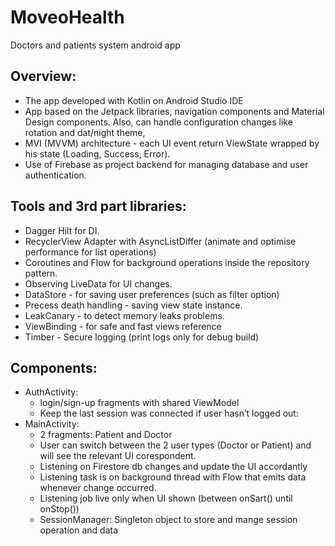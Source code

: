 # MoveoHealth
Doctors and patients system android app

## Overview:
* The app developed with Kotlin on Android Studio IDE
* App based on the Jetpack libraries, navigation components and Material Design components. Also, can handle configuration changes like rotation and dat/night theme,
* MVI (MVVM) architecture - each UI event return ViewState wrapped by his state (Loading, Success, Error).
* Use of Firebase as project backend for managing database and user authentication.

## Tools and 3rd part libraries:
* Dagger Hilt for DI.
* RecyclerView Adapter with AsyncListDiffer (animate and optimise performance for list operations)
* Coroutines and Flow for background operations inside the repository pattern.
* Observing LiveData for UI changes.
* DataStore - for saving user preferences (such as filter option)
* Precess death handling - saving view state instance.
* LeakCanary - to detect memory leaks problems.
* ViewBinding - for safe and fast views reference
* Timber - Secure logging (print logs only for debug build)

## Components:
* AuthActivity: 
  * login/sign-up fragments with shared ViewModel
  * Keep the last session was connected if user hasn’t logged out:
* MainActivity:
  * 2 fragments: Patient and Doctor
  * User can switch between the 2 user types (Doctor or Patient) and will see the relevant UI corespondent.
  * Listening on Firestore db changes and update the UI  accordantly 
  * Listening task is on background thread with Flow that emits data whenever change occurred. 
  * Listening job live only when UI shown (between onSart() until onStop())
  * SessionManager: Singleton object to store and mange session operation and data
